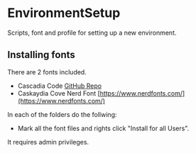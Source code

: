 # EnvironmentSetup
Scripts, font and profile for setting up a new environment.


## Installing fonts
There are 2 fonts included.
- Cascadia Code [GitHub Repo](https://github.com/microsoft/cascadia-code)
- Caskaydia Cove Nerd Font [https://www.nerdfonts.com/](https://www.nerdfonts.com/)

In each of the folders do the follwing:
- Mark all the font files and rights click "Install for all Users".

It requires admin privileges.  
